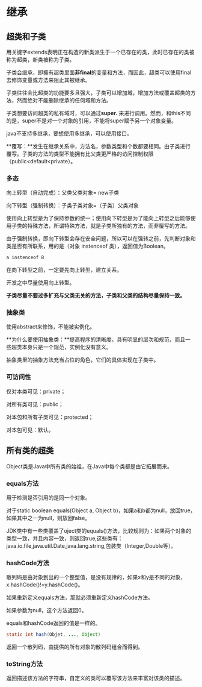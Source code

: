 # 继承

## 超类和子类

用关键字extends表明正在构造的新类派生于一个已存在的类，此时已存在的类被称为超类，新类被称为子类。

子类会继承，即拥有超类里面**非final**的变量和方法，而因此，超类可以使用final去修饰变量或方法来阻止其被继承。

子类往往会比超类的功能要多且强大，子类可以增加域，增加方法或覆盖超类的方法，然而绝对不能删除继承的任何域和方法。

子类想要访问超类的私有域时，可以通过**super.** 来进行调用。然而，和this不同的是，super不是对一个对象的引用，不能将super赋予另一个对象变量。

java不支持多继承，要想使用多继承，可以使用接口。

**覆写：**发生在继承关系中，方法名，参数类型和个数都要相同。由子类进行覆写。子类的方法的类型不能拥有比父类更严格的访问控制权限（public&lt;default&lt;private）。

### 多态

向上转型（自动完成）：父类父类对象= new子类

向下转型（强制转换）：子类子类对象=（子类）父类对象

使用向上转型是为了保持参数的统一；使用向下转型是为了能向上转型之后能够使用子类的特殊方法，所谓特殊方法，就是子类所独有的方法，而非覆写的方法。

由于强制转换，即向下转型会存在安全问题，所以可以在强转之前，先判断对象和类是否有所联系，用的是（对象 instenceof 类），返回值为Boolean。

```java
a instenceof B
```

在向下转型之前，一定要先向上转型，建立关系。

开发之中尽量使用向上转型。

**子类尽量不要过多扩充与父类无关的方法，子类和父类的结构尽量保持一致。**

### 抽象类

使用abstract来修饰，不能被实例化。

**为什么要使用抽象类：**提高程序的清晰度，具有明显的层次和规范，而且一些超类本身只是一个规范，实例化没有意义。

抽象类里的抽象方法充当占位的角色，它们的具体实现在子类中。

### 可访问性

仅对本类可见：private；

对所有类可见：public；

对本包和所有子类可见：protected；

对本包可见：默认。

## 所有类的超类

Object类是Java中所有类的始祖，在Java中每个类都是由它拓展而来。

### equals方法

用于检测是否引用的是同一个对象。

对于static boolean equals\(Object a, Object b\)，如果a和b都为null，放回true，如果其中之一为null，则放回false。

JDK类中有一些类覆盖了oject类的equals\(\)方法，比较规则为：如果两个对象的类型一致，并且内容一致，则返回true,这些类有：java.io.file,java.util.Date,java.lang.string,包装类（Integer,Double等）。

### hashCode方法

散列码是由对象到出的一个整型值，是没有规律的，如果x和y是不同的对象，x.hashCode\(\)!=y.hashCode\(\)。

如果重新定义equals方法，那就必须重新定义hashCode方法。

如果参数为null，这个方法返回0。

equals和hashCode返回的值是一样的。

```java
static int hash(Objet, ..., Object)
```

返回一个散列码，由提供的所有对象的散列码组合而得到。

### toString方法

返回描述该方法的字符串，自定义的类可以覆写该方法来丰富对该类的描述。




